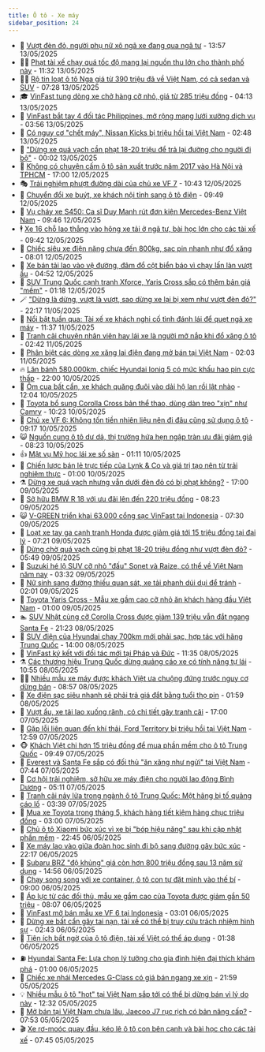 ```yaml
---
title: Ô tô - Xe máy
sidebar_position: 24
---
```


<!-- dantri-o-to-xe-may:START -->
- 🤡 [Vượt đèn đỏ, người phụ nữ xô ngã xe đang qua ngã tư](https://dantri.com.vn/o-to-xe-may/vuot-den-do-nguoi-phu-nu-xo-nga-xe-dang-qua-nga-tu-20250513175237546.htm) - 13:57 13/05/2025
- 🧑‍💻 [Phạt tài xế chạy quá tốc độ mang lại nguồn thu lớn cho thành phố này](https://dantri.com.vn/o-to-xe-may/phat-tai-xe-chay-qua-toc-do-mang-lai-nguon-thu-lon-cho-thanh-pho-nay-20250513154142762.htm) - 11:32 13/05/2025
- 🧑‍💻 [Rộ tin loạt ô tô Nga giá từ 390 triệu đã về Việt Nam, có cả sedan và SUV](https://dantri.com.vn/o-to-xe-may/ro-tin-loat-o-to-nga-gia-tu-390-trieu-da-ve-viet-nam-co-ca-sedan-va-suv-20250512125717324.htm) - 07:28 13/05/2025
- 🎓 [VinFast tung dòng xe chở hàng cỡ nhỏ, giá từ 285 triệu đồng](https://dantri.com.vn/o-to-xe-may/vinfast-tung-dong-xe-cho-hang-co-nho-gia-tu-285-trieu-dong-20250513102125704.htm) - 04:13 13/05/2025
- 🌊 [VinFast bắt tay 4 đối tác Philippines, mở rộng mạng lưới xưởng dịch vụ](https://dantri.com.vn/o-to-xe-may/vinfast-bat-tay-4-doi-tac-philippines-mo-rong-mang-luoi-xuong-dich-vu-20250513105123951.htm) - 03:56 13/05/2025
- 🥷 [Có nguy cơ &quot;chết máy&quot;, Nissan Kicks bị triệu hồi tại Việt Nam](https://dantri.com.vn/o-to-xe-may/co-nguy-co-chet-may-nissan-kicks-bi-trieu-hoi-tai-viet-nam-20250513014606707.htm) - 02:48 13/05/2025
- 🤩 [&quot;Dừng xe quá vạch cần phạt 18-20 triệu để trả lại đường cho người đi bộ&quot;](https://dantri.com.vn/o-to-xe-may/dung-xe-qua-vach-can-phat-18-20-trieu-de-tra-lai-duong-cho-nguoi-di-bo-20250513004651871.htm) - 00:02 13/05/2025
- 🫶 [Không có chuyện cấm ô tô sản xuất trước năm 2017 vào Hà Nội và TPHCM](https://dantri.com.vn/o-to-xe-may/khong-co-chuyen-cam-o-to-san-xuat-truoc-nam-2017-vao-ha-noi-va-tphcm-20250512173738364.htm) - 17:00 12/05/2025
- 🎭 [Trải nghiệm phượt đường dài của chủ xe VF 7](https://dantri.com.vn/o-to-xe-may/trai-nghiem-phuot-duong-dai-cua-chu-xe-vf-7-20250512173444381.htm) - 10:43 12/05/2025
- 🌁 [Chuyển đổi xe buýt, xe khách nội tỉnh sang ô tô điện](https://dantri.com.vn/o-to-xe-may/chuyen-doi-xe-buyt-xe-khach-noi-tinh-sang-o-to-dien-20250512155534192.htm) - 09:49 12/05/2025
- 🦩 [Vụ cháy xe S450: Ca sĩ Duy Mạnh rút đơn kiện Mercedes-Benz Việt Nam](https://dantri.com.vn/o-to-xe-may/vu-chay-xe-s450-ca-si-duy-manh-rut-don-kien-mercedes-benz-viet-nam-20250512154201834.htm) - 09:46 12/05/2025
- 🕴 [Xe 16 chỗ lao thẳng vào hông xe tải ở ngã tư, bài học lớn cho các tài xế](https://dantri.com.vn/o-to-xe-may/xe-16-cho-lao-thang-vao-hong-xe-tai-o-nga-tu-bai-hoc-lon-cho-cac-tai-xe-20250512164026923.htm) - 09:42 12/05/2025
- 🎡 [Chiếc siêu xe điện nặng chưa đến 800kg, sạc pin nhanh như đổ xăng](https://dantri.com.vn/o-to-xe-may/chiec-sieu-xe-dien-nang-chua-den-800kg-sac-pin-nhanh-nhu-do-xang-20250512115537839.htm) - 08:01 12/05/2025
- 📝 [Xe bán tải lao vào vệ đường, đâm đổ cột biển báo vì chạy lấn làn vượt ẩu](https://dantri.com.vn/o-to-xe-may/xe-ban-tai-lao-vao-ve-duong-dam-do-cot-bien-bao-vi-chay-lan-lan-vuot-au-20250512094151786.htm) - 04:52 12/05/2025
- 🧐 [SUV Trung Quốc cạnh tranh Xforce, Yaris Cross sắp có thêm bản giá &quot;mềm&quot;](https://dantri.com.vn/o-to-xe-may/suv-trung-quoc-canh-tranh-xforce-yaris-cross-sap-co-them-ban-gia-mem-20250510160758815.htm) - 01:18 12/05/2025
- 🪄 [&quot;Dừng là dừng, vượt là vượt, sao dừng xe lại bị xem như vượt đèn đỏ?&quot;](https://dantri.com.vn/o-to-xe-may/dung-la-dung-vuot-la-vuot-sao-dung-xe-lai-bi-xem-nhu-vuot-den-do-20250511173248522.htm) - 22:17 11/05/2025
- 🧰 [Nổi bật tuần qua: Tài xế xe khách nghi cố tình đánh lái để quẹt ngã xe máy](https://dantri.com.vn/o-to-xe-may/noi-bat-tuan-qua-tai-xe-xe-khach-nghi-co-tinh-danh-lai-de-quet-nga-xe-may-20250511183039645.htm) - 11:37 11/05/2025
- 🚀 [Tranh cãi chuyện nhân viên hay lái xe là người mở nắp khi đổ xăng ô tô](https://dantri.com.vn/o-to-xe-may/tranh-cai-chuyen-nhan-vien-hay-lai-xe-la-nguoi-mo-nap-khi-do-xang-o-to-20250511093948138.htm) - 02:42 11/05/2025
- 💪 [Phân biệt các dòng xe xăng lai điện đang mở bán tại Việt Nam](https://dantri.com.vn/o-to-xe-may/phan-biet-cac-dong-xe-xang-lai-dien-dang-mo-ban-tai-viet-nam-20250506143158481.htm) - 02:03 11/05/2025
- 🔥 [Lăn bánh 580.000km, chiếc Hyundai Ioniq 5 có mức khấu hao pin cực thấp](https://dantri.com.vn/o-to-xe-may/lan-banh-580000km-chiec-hyundai-ioniq-5-co-muc-khau-hao-pin-cuc-thap-20250510205139208.htm) - 22:00 10/05/2025
- 🐲 [Ôm cua bất cẩn, xe khách quăng đuôi vào dải hộ lan rồi lật nhào](https://dantri.com.vn/o-to-xe-may/om-cua-bat-can-xe-khach-quang-duoi-vao-dai-ho-lan-roi-lat-nhao-20250510184152373.htm) - 12:04 10/05/2025
- 🌋 [Toyota bổ sung Corolla Cross bản thể thao, dùng dàn treo &quot;xịn&quot; như Camry](https://dantri.com.vn/o-to-xe-may/toyota-bo-sung-corolla-cross-ban-the-thao-dung-dan-treo-xin-nhu-camry-20250510171935361.htm) - 10:23 10/05/2025
- 🤩 [Chủ xe VF 6: Không tốn tiền nhiên liệu nên đi đâu cũng sử dụng ô tô](https://dantri.com.vn/o-to-xe-may/chu-xe-vf-6-khong-ton-tien-nhien-lieu-nen-di-dau-cung-su-dung-o-to-20250510160401919.htm) - 09:17 10/05/2025
- 😺 [Nguồn cung ô tô dư dả, thị trường hứa hẹn ngập tràn ưu đãi giảm giá](https://dantri.com.vn/o-to-xe-may/nguon-cung-o-to-du-da-thi-truong-hua-hen-ngap-tran-uu-dai-giam-gia-20250509155916150.htm) - 08:23 10/05/2025
- 👍 [Mật vụ Mỹ học lái xe số sàn](https://dantri.com.vn/o-to-xe-may/mat-vu-my-hoc-lai-xe-so-san-20250509165033400.htm) - 01:11 10/05/2025
- 🎃 [Chiến lược bán lẻ trực tiếp của Lynk &amp; Co và giá trị tạo nên từ trải nghiệm thực](https://dantri.com.vn/o-to-xe-may/chien-luoc-ban-le-truc-tiep-cua-lynk-co-va-gia-tri-tao-nen-tu-trai-nghiem-thuc-20250509182422519.htm) - 01:00 10/05/2025
- ⚗️ [Dừng xe quá vạch nhưng vẫn dưới đèn đỏ có bị phạt không?](https://dantri.com.vn/o-to-xe-may/dung-xe-qua-vach-nhung-van-duoi-den-do-co-bi-phat-khong-20250509160930433.htm) - 17:00 09/05/2025
- 🦄 [Sở hữu BMW R 18 với ưu đãi lên đến 220 triệu đồng](https://dantri.com.vn/o-to-xe-may/so-huu-bmw-r-18-voi-uu-dai-len-den-220-trieu-dong-20250509152123321.htm) - 08:23 09/05/2025
- 😺 [V-GREEN triển khai 63.000 cổng sạc VinFast tại Indonesia](https://dantri.com.vn/o-to-xe-may/v-green-trien-khai-63000-cong-sac-vinfast-tai-indonesia-20250509141141113.htm) - 07:30 09/05/2025
- 💼 [Loạt xe tay ga cạnh tranh Honda được giảm giá tới 15 triệu đồng tại đại lý](https://dantri.com.vn/o-to-xe-may/loat-xe-tay-ga-canh-tranh-honda-duoc-giam-gia-toi-15-trieu-dong-tai-dai-ly-20250509121202758.htm) - 07:21 09/05/2025
- 💃 [Dừng chờ quá vạch cũng bị phạt 18-20 triệu đồng như vượt đèn đỏ?](https://dantri.com.vn/o-to-xe-may/dung-cho-qua-vach-cung-bi-phat-18-20-trieu-dong-nhu-vuot-den-do-20250509121413722.htm) - 05:49 09/05/2025
- 🚀 [Suzuki hé lộ SUV cỡ nhỏ &quot;đấu&quot; Sonet và Raize, có thể về Việt Nam năm nay](https://dantri.com.vn/o-to-xe-may/suzuki-he-lo-suv-co-nho-dau-sonet-va-raize-co-the-ve-viet-nam-nam-nay-20250509102820968.htm) - 03:32 09/05/2025
- 🤩 [Nữ sinh sang đường thiếu quan sát, xe tải phanh dúi dụi để tránh](https://dantri.com.vn/o-to-xe-may/nu-sinh-sang-duong-thieu-quan-sat-xe-tai-phanh-dui-dui-de-tranh-20250509015600899.htm) - 02:01 09/05/2025
- 💪 [Toyota Yaris Cross - Mẫu xe gầm cao cỡ nhỏ ăn khách hàng đầu Việt Nam](https://dantri.com.vn/o-to-xe-may/toyota-yaris-cross-mau-xe-gam-cao-co-nho-an-khach-hang-dau-viet-nam-20250508191339860.htm) - 01:00 09/05/2025
- 🏊 [SUV Nhật cùng cỡ Corolla Cross được giảm 139 triệu vẫn đắt ngang Santa Fe](https://dantri.com.vn/o-to-xe-may/suv-nhat-cung-co-corolla-cross-duoc-giam-139-trieu-van-dat-ngang-santa-fe-20250508095022367.htm) - 21:23 08/05/2025
- 💄 [SUV điện của Hyundai chạy 700km mới phải sạc, hợp tác với hãng Trung Quốc](https://dantri.com.vn/o-to-xe-may/suv-dien-cua-hyundai-chay-700km-moi-phai-sac-hop-tac-voi-hang-trung-quoc-20250508181931114.htm) - 14:00 08/05/2025
- 👺 [VinFast ký kết với đối tác mới tại Pháp và Đức](https://dantri.com.vn/o-to-xe-may/vinfast-ky-ket-voi-doi-tac-moi-tai-phap-va-duc-20250508175332205.htm) - 11:35 08/05/2025
- ⚗️ [Các thương hiệu Trung Quốc dừng quảng cáo xe có tính năng tự lái](https://dantri.com.vn/o-to-xe-may/cac-thuong-hieu-trung-quoc-dung-quang-cao-xe-co-tinh-nang-tu-lai-20250508092731375.htm) - 10:55 08/05/2025
- 🧑‍🏫 [Nhiều mẫu xe máy được khách Việt ưa chuộng đứng trước nguy cơ dừng bán](https://dantri.com.vn/o-to-xe-may/nhieu-mau-xe-may-duoc-khach-viet-ua-chuong-dung-truoc-nguy-co-dung-ban-20250507232902713.htm) - 08:57 08/05/2025
- 🦒 [Xe điện sạc siêu nhanh sẽ phải trả giá đắt bằng tuổi thọ pin](https://dantri.com.vn/o-to-xe-may/xe-dien-sac-sieu-nhanh-se-phai-tra-gia-dat-bang-tuoi-tho-pin-20250507154633289.htm) - 01:59 08/05/2025
- 🐘 [Vượt ẩu, xe tải lao xuống rãnh, có chi tiết gây tranh cãi](https://dantri.com.vn/o-to-xe-may/vuot-au-xe-tai-lao-xuong-ranh-co-chi-tiet-gay-tranh-cai-20250507170241957.htm) - 17:00 07/05/2025
- 🧠 [Gặp lỗi liên quan đến khí thải, Ford Territory bị triệu hồi tại Việt Nam](https://dantri.com.vn/o-to-xe-may/gap-loi-lien-quan-den-khi-thai-ford-territory-bi-trieu-hoi-tai-viet-nam-20250507145340657.htm) - 12:59 07/05/2025
- 🐵 [Khách Việt chi hơn 15 triệu đồng để mua phần mềm cho ô tô Trung Quốc](https://dantri.com.vn/o-to-xe-may/khach-viet-chi-hon-15-trieu-dong-de-mua-phan-mem-cho-o-to-trung-quoc-20250507160806153.htm) - 09:49 07/05/2025
- 🤭 [Everest và Santa Fe sắp có đối thủ &quot;ăn xăng như ngửi&quot; tại Việt Nam](https://dantri.com.vn/o-to-xe-may/everest-va-santa-fe-sap-co-doi-thu-an-xang-nhu-ngui-tai-viet-nam-20250507094821762.htm) - 07:44 07/05/2025
- 🤠 [Cơ hội trải nghiệm, sở hữu xe máy điện cho người lao động Bình Dương](https://dantri.com.vn/o-to-xe-may/co-hoi-trai-nghiem-so-huu-xe-may-dien-cho-nguoi-lao-dong-binh-duong-20250507115922002.htm) - 05:11 07/05/2025
- 🫶 [Tranh cãi nảy lửa trong ngành ô tô Trung Quốc: Một hãng bị tố quảng cáo lố](https://dantri.com.vn/o-to-xe-may/tranh-cai-nay-lua-trong-nganh-o-to-trung-quoc-mot-hang-bi-to-quang-cao-lo-20250507101036713.htm) - 03:39 07/05/2025
- 🚀 [Mua xe Toyota trong tháng 5, khách hàng tiết kiệm hàng chục triệu đồng](https://dantri.com.vn/o-to-xe-may/mua-xe-toyota-trong-thang-5-khach-hang-tiet-kiem-hang-chuc-trieu-dong-20250507002844752.htm) - 03:00 07/05/2025
- 🎊 [Chủ ô tô Xiaomi bức xúc vì xe bị &quot;bóp hiệu năng&quot; sau khi cập nhật phần mềm](https://dantri.com.vn/o-to-xe-may/chu-o-to-xiaomi-buc-xuc-vi-xe-bi-bop-hieu-nang-sau-khi-cap-nhat-phan-mem-20250507054131328.htm) - 22:45 06/05/2025
- 🦄 [Xe máy lao vào giữa đoàn học sinh đi bộ sang đường gây bức xúc](https://dantri.com.vn/o-to-xe-may/xe-may-lao-vao-giua-doan-hoc-sinh-di-bo-sang-duong-gay-buc-xuc-20250507013009365.htm) - 22:17 06/05/2025
- 🥷 [Subaru BRZ &quot;độ khủng&quot; giá còn hơn 800 triệu đồng sau 13 năm sử dụng](https://dantri.com.vn/o-to-xe-may/subaru-brz-do-khung-gia-con-hon-800-trieu-dong-sau-13-nam-su-dung-20250505113142888.htm) - 14:56 06/05/2025
- 🦏 [Chạy song song với xe container, ô tô con tự đặt mình vào thế bí](https://dantri.com.vn/o-to-xe-may/chay-song-song-voi-xe-container-o-to-con-tu-dat-minh-vao-the-bi-20250506145249068.htm) - 09:00 06/05/2025
- 🤗 [Áp lực từ các đối thủ, mẫu xe gầm cao của Toyota được giảm gần 50 triệu](https://dantri.com.vn/o-to-xe-may/ap-luc-tu-cac-doi-thu-mau-xe-gam-cao-cua-toyota-duoc-giam-gan-50-trieu-20250505141542584.htm) - 08:07 06/05/2025
- 🐲 [VinFast mở bán mẫu xe VF 6 tại Indonesia](https://dantri.com.vn/o-to-xe-may/vinfast-mo-ban-mau-xe-vf-6-tai-indonesia-20250506094914838.htm) - 03:01 06/05/2025
- 🤭 [Dừng xe bất cẩn gây tai nạn, tài xế có thể bị truy cứu trách nhiệm hình sự](https://dantri.com.vn/o-to-xe-may/dung-xe-bat-can-gay-tai-nan-tai-xe-co-the-bi-truy-cuu-trach-nhiem-hinh-su-20250506091903513.htm) - 02:43 06/05/2025
- 🐻 [Tiện ích bất ngờ của ô tô điện, tài xế Việt có thể áp dụng](https://dantri.com.vn/o-to-xe-may/tien-ich-bat-ngo-cua-o-to-dien-tai-xe-viet-co-the-ap-dung-20250505232917507.htm) - 01:38 06/05/2025
- ⛽️ [Hyundai Santa Fe: Lựa chọn lý tưởng cho gia đình hiện đại thích khám phá](https://dantri.com.vn/o-to-xe-may/hyundai-santa-fe-lua-chon-ly-tuong-cho-gia-dinh-hien-dai-thich-kham-pha-20250505150432114.htm) - 01:00 06/05/2025
- 🫣 [Chiếc xe nhái Mercedes G-Class có giá bán ngang xe xịn](https://dantri.com.vn/o-to-xe-may/chiec-xe-nhai-mercedes-g-class-co-gia-ban-ngang-xe-xin-20250505172116168.htm) - 21:59 05/05/2025
- 💡 [Nhiều mẫu ô tô &quot;hot&quot; tại Việt Nam sắp tới có thể bị dừng bán vì lý do này](https://dantri.com.vn/o-to-xe-may/nhieu-mau-o-to-hot-tai-viet-nam-sap-toi-co-the-bi-dung-ban-vi-ly-do-nay-20250505154906380.htm) - 12:32 05/05/2025
- 💪 [Mở bán tại Việt Nam chưa lâu, Jaecoo J7 rục rịch có bản nâng cấp?](https://dantri.com.vn/o-to-xe-may/mo-ban-tai-viet-nam-chua-lau-jaecoo-j7-ruc-rich-co-ban-nang-cap-20250505132140090.htm) - 07:53 05/05/2025
- 🎬 [Xe rơ-moóc quay đầu, kéo lê ô tô con bên cạnh và bài học cho các tài xế](https://dantri.com.vn/o-to-xe-may/xe-ro-mooc-quay-dau-keo-le-o-to-con-ben-canh-va-bai-hoc-cho-cac-tai-xe-20250505121245273.htm) - 07:45 05/05/2025<!-- dantri-o-to-xe-may:END -->
